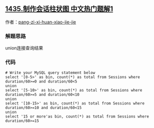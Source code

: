 ## [1435.制作会话柱状图 中文热门题解1](https://leetcode.cn/problems/create-a-session-bar-chart/solutions/100000/unionlian-jie-cha-xun-jie-guo-by-pang-zi-xi-huan-x)

作者：[pang-zi-xi-huan-xiao-jie-jie](https://leetcode.cn/u/pang-zi-xi-huan-xiao-jie-jie)

### 解题思路
union连接查询结果

### 代码

```mysql
# Write your MySQL query statement below
select '[0-5>' as bin, count(*) as total from Sessions where duration/60>=0 and duration/60<5
union
select '[5-10>' as bin, count(*) as total from Sessions where duration/60>=5 and duration/60<10
union
select '[10-15>' as bin, count(*) as total from Sessions where duration/60>=10 and duration/60<15
union
select '15 or more'as bin, count(*) as total from Sessions where duration/60>=15
```